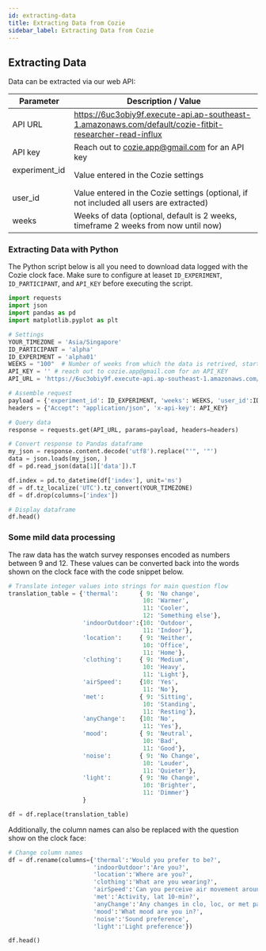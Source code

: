 ```yaml
---
id: extracting-data
title: Extracting Data from Cozie
sidebar_label: Extracting Data from Cozie
---
```



## Extracting Data
Data can be extracted via our web API:

| Parameter     | Description / Value                                                                                    | 
|---------------|--------------------------------------------------------------------------------------------------------|
| API URL       | https://6uc3obiy9f.execute-api.ap-southeast-1.amazonaws.com/default/cozie-fitbit-researcher-read-influx|
| API key       | Reach out to cozie.app@gmail.com for an API key                                                        |
| experiment_id &zwnj; &zwnj; &zwnj; | Value entered in the Cozie settings                                               |
| user_id       | Value entered in the Cozie settings (optional, if not included all users are extracted)                |
| weeks         | Weeks of data (optional, default is 2 weeks, timeframe 2 weeks from now until now)                     |

### Extracting Data with Python

The Python script below is all you need to download data logged with the Cozie clock face. Make sure to configure at leaset `ID_EXPERIMENT`, `ID_PARTICIPANT`, and `API_KEY` before executing the script.

```python
import requests
import json
import pandas as pd
import matplotlib.pyplot as plt

# Settings
YOUR_TIMEZONE = 'Asia/Singapore'
ID_PARTICIPANT = 'alpha'
ID_EXPERIMENT = 'alpha01'
WEEKS = "100"  # Number of weeks from which the data is retrived, starting from now
API_KEY = '' # reach out to cozie.app@gmail.com for an API_KEY
API_URL = 'https://6uc3obiy9f.execute-api.ap-southeast-1.amazonaws.com/default/cozie-fitbit-researcher-read-influx'

# Assemble request
payload = {'experiment_id': ID_EXPERIMENT, 'weeks': WEEKS, 'user_id':ID_PARTICIPANT}
headers = {"Accept": "application/json", 'x-api-key': API_KEY}

# Query data
response = requests.get(API_URL, params=payload, headers=headers)

# Convert response to Pandas dataframe
my_json = response.content.decode('utf8').replace("'", '"')
data = json.loads(my_json, )
df = pd.read_json(data[1]['data']).T

df.index = pd.to_datetime(df['index'], unit='ms')
df = df.tz_localize('UTC').tz_convert(YOUR_TIMEZONE)
df = df.drop(columns=['index'])

# Display dataframe
df.head()
```

### Some mild data processing
The raw data has the watch survey responses encoded as numbers between 9 and 12. These values can be converted back into the words shown on the clock face with the code snippet below.
```python
# Translate integer values into strings for main question flow
translation_table = {'thermal':      { 9: 'No change',
                                      10: 'Warmer',
                                      11: 'Cooler',
                                      12: 'Something else'},
                     'indoorOutdoor':{10: 'Outdoor',
                                      11: 'Indoor'},
                     'location':     { 9: 'Neither',
                                      10: 'Office',
                                      11: 'Home'},
                     'clothing':     { 9: 'Medium',
                                      10: 'Heavy',
                                      11: 'Light'},
                     'airSpeed':     {10: 'Yes',
                                      11: 'No'},
                     'met':          { 9: 'Sitting',
                                      10: 'Standing',
                                      11: 'Resting'},
                     'anyChange':    {10: 'No',
                                      11: 'Yes'},
                     'mood':         { 9: 'Neutral',
                                      10: 'Bad',
                                      11: 'Good'},
                     'noise':        { 9: 'No Change',
                                      10: 'Louder',
                                      11: 'Quieter'},
                     'light':        { 9: 'No Change',
                                      10: 'Brighter',
                                      11: 'Dimmer'}
                     }

df = df.replace(translation_table)
```

Additionally, the column names can also be replaced with the question show on the clock face:
```python
# Change column names
df = df.rename(columns={'thermal':'Would you prefer to be?', 
                        'indoorOutdoor':'Are you?', 
                        'location':'Where are you?', 
                        'clothing':'What are you wearing?', 
                        'airSpeed':'Can you perceive air movement around you?', 
                        'met':'Activity, lat 10-min?', 
                        'anyChange':'Any changes in clo, loc, or met past 10-m?', 
                        'mood':'What mood are you in?', 
                        'noise':'Sound preference', 
                        'light':'Light preference'})

df.head()
```
